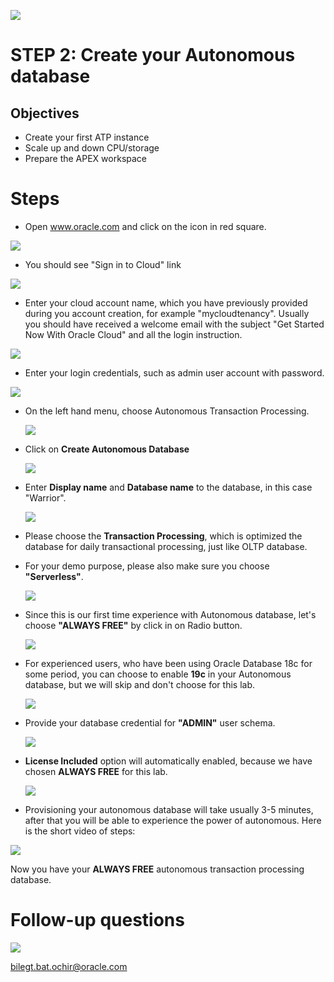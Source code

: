 
![](images/general/workshop_logo.png)

# STEP 2: Create your Autonomous database

## Objectives
- Create your first ATP instance 
- Scale up and down CPU/storage
- Prepare the APEX workspace

# Steps
- Open www.oracle.com and click on the icon in red square.

![](./images/step2/0.signin.png)

- You should see "Sign in to Cloud" link

![](./images/step2/0.signin_cont1.png)

- Enter your cloud account name, which you have previously provided during you account creation, for example "mycloudtenancy". Usually you should have received a welcome email with the subject "Get Started Now With Oracle Cloud" and all the login instruction.

![](./images/step2/0.signin_cont2.png)

- Enter your login credentials, such as admin user account with password.

 ![](./images/step2/0.login.PNG)

- On the left hand menu, choose Autonomous Transaction Processing.

  ![](./images/step2/0.login_cont1.png)

- Click on **Create Autonomous Database**

  ![](./images/step2/1.createATP.PNG)
  
- Enter **Display name** and **Database name** to  the database, in this case "Warrior".

  ![](./images/step2/1.createATP-cont1.PNG)
  
- Please choose the **Transaction Processing**, which is optimized the database for daily transactional processing, just like OLTP database.
- For your demo purpose, please also make sure you choose **"Serverless"**.

  ![](./images/step2/1.createATP-cont2.PNG)
  
- Since this is our first time experience with Autonomous database, let's choose **"ALWAYS FREE"** by click in on Radio button.
  
  ![](./images/step2/1.createATP-cont3.PNG)
  
- For experienced users, who have been using Oracle Database 18c for some period, you can choose to enable **19c** in your Autonomous database, but we will skip and don't choose for this lab.

  ![](./images/step2/1.createATP-cont4.PNG)
  
- Provide your database credential for **"ADMIN"** user schema.

  ![](./images/step2/1.createATP-cont5.PNG)

- **License Included** option will automatically enabled, because we have chosen **ALWAYS FREE** for this lab.

  ![](./images/step2/1.createATP-cont6.PNG)
  
- Provisioning your autonomous database will take usually 3-5 minutes, after that you will be able to experience the power of autonomous. Here is the short video of steps:

![](./images/step2/1.createATP.gif)

Now you have your **ALWAYS FREE** autonomous transaction processing database.
	
# Follow-up questions

![](./images/bilegt.jpg)

[bilegt.bat.ochir@oracle.com](mailto:bilegt.bat.ochir@oracle.com)
